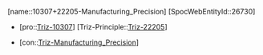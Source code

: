﻿---
type: TrizContradiction
aliases:
- 10307+22205-Manufacturing_Precision
license: CC BY-SA 4.0
copyright: https://github.com/SpocWeb
IsDeleted: false
IsReadOnly: false
Confidential: public
tags: 
- Triz/Contradiction
---
[name::10307+22205-Manufacturing_Precision]
[SpocWebEntityId::26730]
+ [pro::[Triz-10307](Triz-10307)]
[Triz-Principle::[Triz-22205](Triz-22205)]
- [con::[Triz-Manufacturing_Precision](tech/Triz/Parameter/Triz-Manufacturing_Precision.md)]

